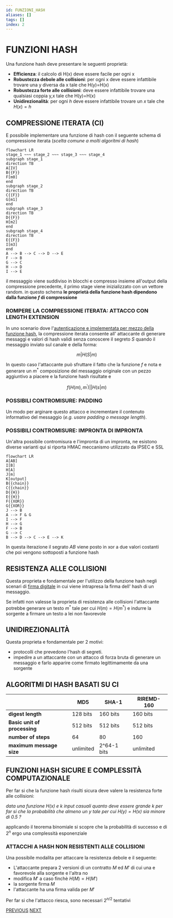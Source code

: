 ```yaml
---
id: FUNZIONI_HASH
aliases: []
tags: []
index: 2
---
```


# FUNZIONI HASH

Una funzione hash deve presentare le seguenti proprietà:

-   **Efficienza**: il calcolo di H(x) deve essere facile per ogni x
-   **Robustezza debole alle collisioni**: per ogni x deve essere infattibile trovare una y diversa da x tale che H(y)=H(x)
-   **Robustezza forte alle collisioni**: deve essere infattibile trovare una qualsiasi coppia y,x tale che H(y)=H(x)
-   **Unidirezionalità**: per ogni $h$ deve essere infattibile trovare un $x$ tale che $H(x)=h$

## COMPRESSIONE ITERATA (CI)

E possibile implementare una funzione di hash con il seguente schema di compressione iterata (*scelta comune a molti algoritmi di hash*)

```mermaid
flowchart LR
stage_1 ~~~ stage_2 ~~~ stage_3 ~~~ stage_4
subgraph stage_1
direction TB
A[IV]
B{{F}}
F[m0]
end
subgraph stage_2
direction TB
C{{F}}
G[m1]
end
subgraph stage_3
direction TB
D{{F}}
H[m2]
end
subgraph stage_4
direction TB
E{{F}}
I[m3]
end
A --> B --> C --> D --> E
F --> B
G --> C
H --> D
I --> E
```

il messaggio viene suddiviso in blocchi e compresso insieme all'output della compressione precedente, il primo stage viene inizializzato con un vettore random. in questo schema **le proprietà della funzione hash dipendono dalla funzione $f$ di compressione**

### ROMPERE LA COMPRESSIONE ITERATA: ATTACCO CON LENGTH EXTENSION

In uno scenario dove l'[autenticazione e implementata per mezzo della funzione hash](PROTOCOLLI.md#HASH%20DI%20UN%20SEGRETO), la compressione iterata consente all' attaccante di generare messaggi e valori di hash validi senza conoscere il segreto $S$ quando il messaggio inviato sul canale e della forma:

$$ m|H(S|m)$$

In questo caso l'attaccante può sfruttare il fatto che la funzione $f$ e nota e generare un $m^*$ composizione del messaggio originale con un pezzo aggiuntivo a piacere e la funzione hash risultate e

$$f(H(m),m^{'})||H(s|m)$$

### POSSIBILI CONTROMISURE: PADDING

Un modo per arginare questo attacco e incrementare il contenuto informativo del messaggio (*e.g. usare padding o message length*).

### POSSIBILI CONTROMISURE: IMPRONTA DI IMPRONTA

Un'altra possibile contromisura e l'impronta di un impronta, ne esistono diverse varianti qui si riporta HMAC meccanismo utilizzato da IPSEC e SSL

```mermaid
flowchart LR
A[AB]
I[B]
H[A]
J[m]
K[output]
B{{chain}}
C{{chain}}
D{{H}}
E{{H}}
F{{XOR}}
G{{XOR}}
J --> B
A --> F & G
I --> F
H --> G
F --> B
G --> C
B --> D --> C --> E --> K

```

In questa iterazione il segrato $AB$ viene posto in xor a due valori costanti che poi vengono sottoposti a funzione hash

## RESISTENZA ALLE COLLISIONI

Questa proprieta e fondamentale per l'utilizzo della funzione hash negli scenari di [firma digitale](PROTOCOLLI.md#FIRMA%20DIGITALE) in cui viene intrapresa la firma dell' hash di un messaggio.

Se infatti non valesse la proprieta di resistenza alle collisioni l'attaccante potrebbe generare un testo $m^*$ tale per cui $H(m)=H(m^*)$ e indurre la sorgente a firmare un testo a lei non favorevole

## UNIDIREZIONALITÀ

Questa proprieta e fondamentale per 2 motivi:

- protocolli che prevedono l'hash di segreti.
- impedire a un attaccante con un attacco di forza bruta di generare un messaggio e farlo apparire come firmato legittimamente da una sorgente

## ALGORITMI DI HASH BASATI SU CI

|                              | MD5       | SHA-1       | RIREMD-160 |
| ---------------------------- | --------- | ----------- | ---------- |
| **digest length**            | 128 bits  | 160 bits    | 160 bits   |
| **Basic unit of processing** | 512 bits  | 512 bits    | 512 bits   |
| **number of steps**          | 64        | 80          | 160        |
| **maximum message size**     | unlimited | 2^64-1 bits | unlimited  |

## FUNZIONI HASH SICURE E COMPLESSITÀ COMPUTAZIONALE

Per far si che la funzione hash risulti sicura deve valere la resistenza forte alle collisioni:

*data una funzione $H(x)$ e $k$ input casuali quanto deve essere grande $k$ per far si che  la probabilità che almeno un $y$ tale per cui $H(y)=H(x)$ sia minore di $0.5$ ?*

applicando il teorema binomiale si scopre che la probabilità di successo e di $2^{n}$ ergo una complessità esponenziale

### ATTACCHI A HASH NON RESISTENTI ALLE COLLISIONI

Una possibile modalita per attaccare la resistenza debole e il seguente:

- L'attaccante prepara 2 versioni di un contratto $M$ ed $M'$ di cui una e favorevole alla sorgente e l'altra no
- modifica $M'$ a caso finchè $H(M)= H(M')$
- la sorgente firma $M$
- l'attaccante ha una firma valida per $M'$

Per far si che l'attacco riesca, sono necessari $2^{n/2}$ tentativi


[PREVIOUS](TRASFORMAZIONI.md) [NEXT](MODALITA_CIFRATURA.md)
